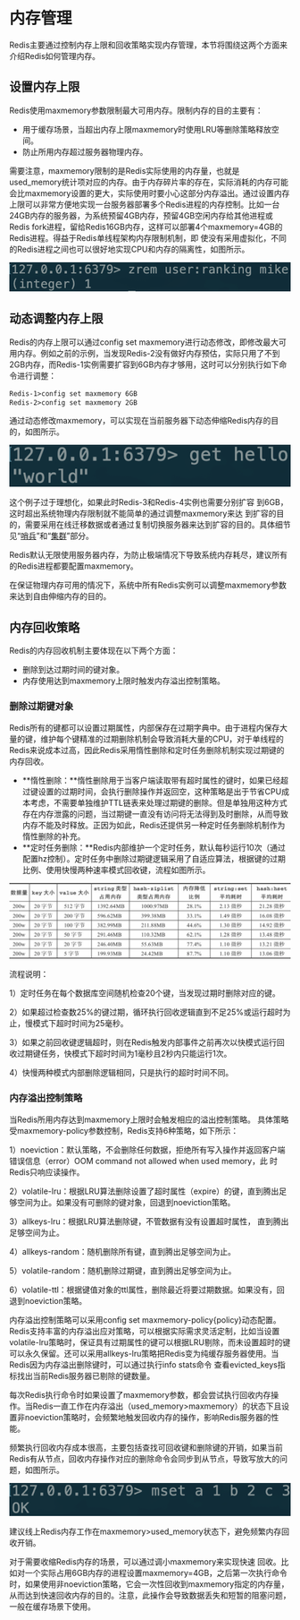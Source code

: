 # 内存管理

Redis主要通过控制内存上限和回收策略实现内存管理，本节将围绕这两个方面来介绍Redis如何管理内存。

## 设置内存上限

Redis使用maxmemory参数限制最大可用内存。限制内存的目的主要有：

* 用于缓存场景，当超出内存上限maxmemory时使用LRU等删除策略释放空间。
* 防止所用内存超过服务器物理内存。

需要注意，maxmemory限制的是Redis实际使用的内存量，也就是used\_memory统计项对应的内存。由于内存碎片率的存在，实际消耗的内存可能会比maxmemory设置的更大，实际使用时要小心这部分内存溢出。通过设置内存上限可以非常方便地实现一台服务器部署多个Redis进程的内存控制。比如一台24GB内存的服务器，为系统预留4GB内存，预留4GB空闲内存给其他进程或Redis fork进程，留给Redis16GB内存，这样可以部署4个maxmemory=4GB的Redis进程。得益于Redis单线程架构内存限制机制，即 使没有采用虚拟化，不同的Redis进程之间也可以很好地实现CPU和内存的隔离性，如图所示。

![](../.gitbook/assets/image%20%28112%29.png)

## 动态调整内存上限

Redis的内存上限可以通过config set maxmemory进行动态修改，即修改最大可用内存。例如之前的示例，当发现Redis-2没有做好内存预估，实际只用了不到2GB内存，而Redis-1实例需要扩容到6GB内存才够用，这时可以分别执行如下命令进行调整：

```text
Redis-1>config set maxmemory 6GB
Redis-2>config set maxmemory 2GB
```

通过动态修改maxmemory，可以实现在当前服务器下动态伸缩Redis内存的目的，如图所示。

![](../.gitbook/assets/image%20%2837%29.png)

这个例子过于理想化，如果此时Redis-3和Redis-4实例也需要分别扩容 到6GB，这时超出系统物理内存限制就不能简单的通过调整maxmemory来达 到扩容的目的，需要采用在线迁移数据或者通过复制切换服务器来达到扩容的目的。具体细节见“[哨兵](../shao-bing/ji-ben-gai-nian.md)”和“[集群](../ji-qun-cao-zuo/ji-qun-jian-jie.md)”部分。

Redis默认无限使用服务器内存，为防止极端情况下导致系统内存耗尽，建议所有的Redis进程都要配置maxmemory。

在保证物理内存可用的情况下，系统中所有Redis实例可以调整maxmemory参数来达到自由伸缩内存的目的。

## 内存回收策略

Redis的内存回收机制主要体现在以下两个方面：

* 删除到达过期时间的键对象。
* 内存使用达到maxmemory上限时触发内存溢出控制策略。

### 删除过期键对象

Redis所有的键都可以设置过期属性，内部保存在过期字典中。由于进程内保存大量的键，维护每个键精准的过期删除机制会导致消耗大量的CPU，对于单线程的Redis来说成本过高，因此Redis采用惰性删除和定时任务删除机制实现过期键的内存回收。

* **惰性删除：**惰性删除用于当客户端读取带有超时属性的键时，如果已经超过键设置的过期时间，会执行删除操作并返回空，这种策略是出于节省CPU成本考虑，不需要单独维护TTL链表来处理过期键的删除。但是单独用这种方式存在内存泄露的问题，当过期键一直没有访问将无法得到及时删除，从而导致内存不能及时释放。正因为如此，Redis还提供另一种定时任务删除机制作为惰性删除的补充。
* **定时任务删除：**Redis内部维护一个定时任务，默认每秒运行10次（通过配置hz控制）。定时任务中删除过期键逻辑采用了自适应算法，根据键的过期比例、使用快慢两种速率模式回收键，流程如图所示。

![](../.gitbook/assets/image%20%28147%29.png)

流程说明：

1）定时任务在每个数据库空间随机检查20个键，当发现过期时删除对应的键。

2）如果超过检查数25%的键过期，循环执行回收逻辑直到不足25%或运行超时为止，慢模式下超时时间为25毫秒。 

3）如果之前回收键逻辑超时，则在Redis触发内部事件之前再次以快模式运行回收过期键任务，快模式下超时时间为1毫秒且2秒内只能运行1次。 

4）快慢两种模式内部删除逻辑相同，只是执行的超时时间不同。

### 内存溢出控制策略

当Redis所用内存达到maxmemory上限时会触发相应的溢出控制策略。 具体策略受maxmemory-policy参数控制，Redis支持6种策略，如下所示： 

1）noeviction：默认策略，不会删除任何数据，拒绝所有写入操作并返回客户端错误信息（error）OOM command not allowed when used memory，此 时Redis只响应读操作。 

2）volatile-lru：根据LRU算法删除设置了超时属性（expire）的键，直到腾出足够空间为止。如果没有可删除的键对象，回退到noeviction策略。 

3）allkeys-lru：根据LRU算法删除键，不管数据有没有设置超时属性， 直到腾出足够空间为止。 

4）allkeys-random：随机删除所有键，直到腾出足够空间为止。 

5）volatile-random：随机删除过期键，直到腾出足够空间为止。 

6）volatile-ttl：根据键值对象的ttl属性，删除最近将要过期数据。如果没有，回退到noeviction策略。

内存溢出控制策略可以采用config set maxmemory-policy{policy}动态配置。Redis支持丰富的内存溢出应对策略，可以根据实际需求灵活定制，比如当设置volatile-lru策略时，保证具有过期属性的键可以根据LRU剔除，而未设置超时的键可以永久保留。还可以采用allkeys-lru策略把Redis变为纯缓存服务器使用。当Redis因为内存溢出删除键时，可以通过执行info stats命令 查看evicted\_keys指标找出当前Redis服务器已剔除的键数量。

每次Redis执行命令时如果设置了maxmemory参数，都会尝试执行回收内存操作。当Redis一直工作在内存溢出（used\_memory&gt;maxmemory）的状态下且设置非noeviction策略时，会频繁地触发回收内存的操作，影响Redis服务器的性能。

频繁执行回收内存成本很高，主要包括查找可回收键和删除键的开销，如果当前Redis有从节点，回收内存操作对应的删除命令会同步到从节点，导致写放大的问题，如图所示。

![](../.gitbook/assets/image%20%2889%29.png)

建议线上Redis内存工作在maxmemory&gt;used\_memory状态下，避免频繁内存回收开销。

对于需要收缩Redis内存的场景，可以通过调小maxmemory来实现快速 回收。比如对一个实际占用6GB内存的进程设置maxmemory=4GB，之后第一次执行命令时，如果使用非noeviction策略，它会一次性回收到maxmemory指定的内存量，从而达到快速回收内存的目的。注意，此操作会导致数据丢失和短暂的阻塞问题，一般在缓存场景下使用。

